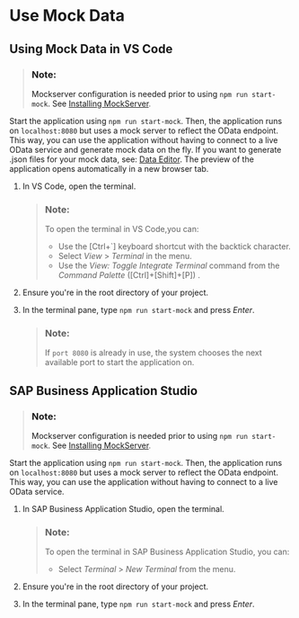 <!-- loiobda83a4c13414ded887d4255bf95f536 -->

# Use Mock Data



<a name="loiobda83a4c13414ded887d4255bf95f536__section_ymv_ph5_t4b"/>

## Using Mock Data in VS Code

> ### Note:  
> Mockserver configuration is needed prior to using `npm run start-mock`. See [Installing MockServer](installing-mockserver-2538055.md).

Start the application using `npm run start-mock`. Then, the application runs on `localhost:8080` but uses a mock server to reflect the OData endpoint. This way, you can use the application without having to connect to a live OData service and generate mock data on the fly. If you want to generate .json files for your mock data, see: [Data Editor](../Project-Functions/data-editor-18e43b5.md). The preview of the application opens automatically in a new browser tab.

1.  In VS Code, open the terminal.

    > ### Note:  
    > To open the terminal in VS Code,you can:
    > 
    > -   Use the [Ctrl+\`\] keyboard shortcut with the backtick character.
    > -   Select *View* \> *Terminal* in the menu.
    > -   Use the *View: Toggle Integrate Terminal* command from the *Command Palette* \([Ctrl\]+[Shift\]+[P\]\) .

2.  Ensure you're in the root directory of your project.
3.  In the terminal pane, type `npm run start-mock` and press *Enter*.

    > ### Note:  
    > If `port 8080` is already in use, the system chooses the next available port to start the application on.




<a name="loiobda83a4c13414ded887d4255bf95f536__section_s5v_th5_t4b"/>

## SAP Business Application Studio

> ### Note:  
> Mockserver configuration is needed prior to using `npm run start-mock`. See [Installing MockServer](installing-mockserver-2538055.md).

Start the application using `npm run start-mock`. Then, the application runs on `localhost:8080` but uses a mock server to reflect the OData endpoint. This way, you can use the application without having to connect to a live OData service.

1.  In SAP Business Application Studio, open the terminal.

    > ### Note:  
    > To open the terminal in SAP Business Application Studio, you can:
    > 
    > -   Select *Terminal* \> *New Terminal* from the menu.

2.  Ensure you're in the root directory of your project.
3.  In the terminal pane, type `npm run start-mock` and press *Enter*.

